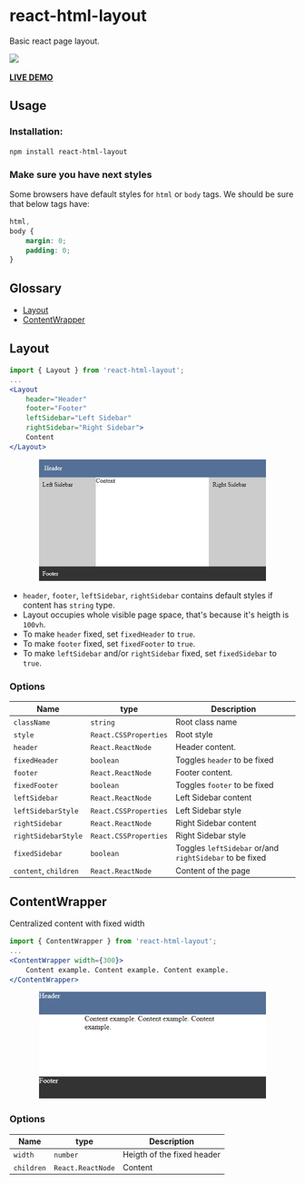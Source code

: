 # react-html-layout

Basic react page layout.

<a href="https://www.npmjs.com/package/react-html-layout">
    <img src="https://nodei.co/npm/react-html-layout.png?mini=true">
</a>

**<a href="http://react-html-layout.vimbat.com">
LIVE DEMO
</a>**

## Usage

### Installation:

```
npm install react-html-layout
```

### Make sure you have next styles

Some browsers have default styles for `html` or `body` tags. We should be sure that below tags have:

```css
html,
body {
    margin: 0;
    padding: 0;
}
```

## Glossary

-   [Layout](#layout)
-   [ContentWrapper](#contentwrapper)

## Layout

```jsx
import { Layout } from 'react-html-layout';
...
<Layout
    header="Header"
    footer="Footer"
    leftSidebar="Left Sidebar"
    rightSidebar="Right Sidebar">
    Content
</Layout>
```

<div align="center">
    <img style="width:400px" src='./images/layout.png'>
</div>

-   `header`, `footer`, `leftSidebar`, `rightSidebar` contains default styles if content has `string` type.
-   Layout occupies whole visible page space, that's because it's heigth is `100vh`.
-   To make `header` fixed, set `fixedHeader` to `true`.
-   To make `footer` fixed, set `fixedFooter` to `true`.
-   To make `leftSidebar` and/or `rightSidebar` fixed, set `fixedSidebar` to `true`.

### Options

| Name                  | type                  | Description                                             |
| --------------------- | --------------------- | ------------------------------------------------------- |
| `className`           | `string`              | Root class name                                         |
| `style`               | `React.CSSProperties` | Root style                                              |
| `header`              | `React.ReactNode`     | Header content.                                         |
| `fixedHeader`         | `boolean`             | Toggles `header` to be fixed                            |
| `footer`              | `React.ReactNode`     | Footer content.                                         |
| `fixedFooter`         | `boolean`             | Toggles `footer` to be fixed                            |
| `leftSidebar`         | `React.ReactNode`     | Left Sidebar content                                    |
| `leftSidebarStyle`    | `React.CSSProperties` | Left Sidebar style                                      |
| `rightSidebar`        | `React.ReactNode`     | Right Sidebar content                                   |
| `rightSidebarStyle`   | `React.CSSProperties` | Right Sidebar style                                     |
| `fixedSidebar`        | `boolean`             | Toggles `leftSidebar` or/and `rightSidebar` to be fixed |
| `content`, `children` | `React.ReactNode`     | Content of the page                                     |

## ContentWrapper

Centralized content with fixed width

```jsx
import { ContentWrapper } from 'react-html-layout';
...
<ContentWrapper width={300}>
    Content example. Content example. Content example.
</ContentWrapper>
```

<div align="center">
    <img style="width:400px" src='./images/content-wrapper.png'>
</div>

### Options

| Name       | type              | Description                |
| ---------- | ----------------- | -------------------------- |
| `width`    | `number`          | Heigth of the fixed header |
| `children` | `React.ReactNode` | Content                    |
